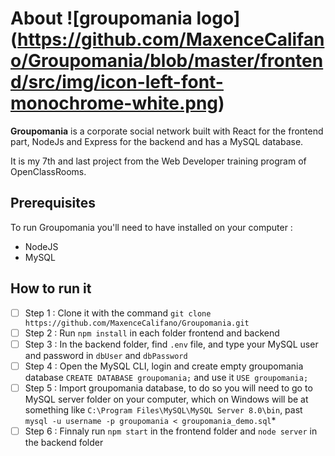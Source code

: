 # About  ![groupomania logo] (https://github.com/MaxenceCalifano/Groupomania/blob/master/frontend/src/img/icon-left-font-monochrome-white.png)

**Groupomania** is a corporate social network built with React for the frontend part, NodeJs and Express for the backend and has a MySQL database.

It is my 7th and last project from the Web Developer training program of OpenClassRooms.

## Prerequisites

To run Groupomania you'll need to have installed on your computer :
- NodeJS
- MySQL

## How to run it

- [ ] Step 1 : Clone it with the command `git clone https://github.com/MaxenceCalifano/Groupomania.git`
- [ ] Step 2 : Run `npm install` in each folder frontend and backend
- [ ] Step 3 : In the backend folder, find `.env` file, and type your MySQL user and password in `dbUser` and `dbPassword`
- [ ] Step 4 : Open the MySQL CLI, login and create empty groupomania database `CREATE DATABASE groupomania;` and use it `USE groupomania;`
- [ ] Step 5 : Import groupomania database, to do so you will need to go to MySQL server folder on your computer, which on Windows will be at something like `C:\Program Files\MySQL\MySQL Server 8.0\bin`, past `mysql -u username -p groupomania < groupomania_demo.sql`*
- [ ] Step 6 : Finnaly run `npm start` in the frontend folder and `node server` in the backend folder
